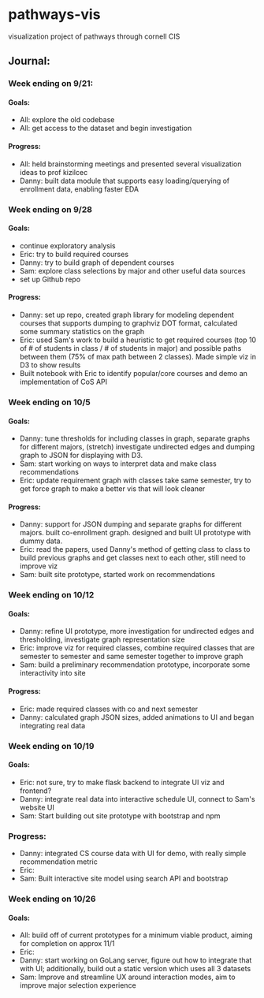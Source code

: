 # pathways-vis
visualization project of pathways through cornell CIS

## Journal:

### Week ending on 9/21:

#### Goals: 

- All: explore the old codebase
- All: get access to the dataset and begin investigation

#### Progress:

- All: held brainstorming meetings and presented several visualization ideas to
  prof kizilcec
- Danny: built data module that supports easy loading/querying of enrollment
  data, enabling faster EDA

### Week ending on 9/28

#### Goals: 

- continue exploratory analysis
- Eric: try to build required courses
- Danny: try to build graph of dependent courses
- Sam: explore class selections by major and other useful data sources
- set up Github repo

#### Progress:

- Danny: set up repo, created graph library for modeling dependent courses that
  supports dumping to graphviz DOT format, calculated some summary statistics on
  the graph
- Eric: used Sam's work to build a heuristic to get required courses (top 10 of # of students in class / # of students
  in major) and possible paths between them (75% of max path between 2 classes).
  Made simple viz in D3 to show results
- Built notebook with Eric to identify popular/core courses and demo an
  implementation of CoS API

### Week ending on 10/5

#### Goals: 

- Danny: tune thresholds for including classes in graph, separate graphs for
  different majors, (stretch) investigate undirected edges and dumping graph to
  JSON for displaying with D3.
- Sam: start working on ways to interpret data and make class recommendations
- Eric: update requirement graph with classes take same semester, try to get
  force graph to make a better vis that will look cleaner

#### Progress:
- Danny: support for JSON dumping and separate graphs for different majors.
  built co-enrollment graph. designed and built UI prototype with dummy data.
- Eric: read the papers, used Danny's method of getting class to class to build
  previous graphs and get classes next to each other, still need to improve viz
- Sam: built site prototype, started work on recommendations

### Week ending on 10/12

#### Goals: 
- Danny: refine UI prototype, more investigation for undirected edges and
  thresholding, investigate graph representation size
- Eric: improve viz for required classes, combine required classes that are
  semester to semester and same semester together to improve graph
- Sam: build a preliminary recommendation prototype, incorporate some
  interactivity into site

#### Progress:
- Eric: made required classes with co and next semester
- Danny: calculated graph JSON sizes, added animations to UI and began
  integrating real data

### Week ending on 10/19

#### Goals: 
- Eric: not sure, try to make flask backend to integrate UI viz and frontend?
- Danny: integrate real data into interactive schedule UI, connect to Sam's
  website UI
- Sam: Start building out site prototype with bootstrap and npm

### Progress:
- Danny: integrated CS course data with UI for demo, with really simple
  recommendation metric
- Eric:
- Sam: Built interactive site model using search API and bootstrap

### Week ending on 10/26

#### Goals:
- All: build off of current prototypes for a minimum viable product, aiming for
  completion on approx 11/1
- Eric: 
- Danny: start working on GoLang server, figure out how to integrate that with
  UI; additionally, build out a static version which uses all 3 datasets
- Sam: Improve and streamline UX around interaction modes, aim to improve major
  selection experience
